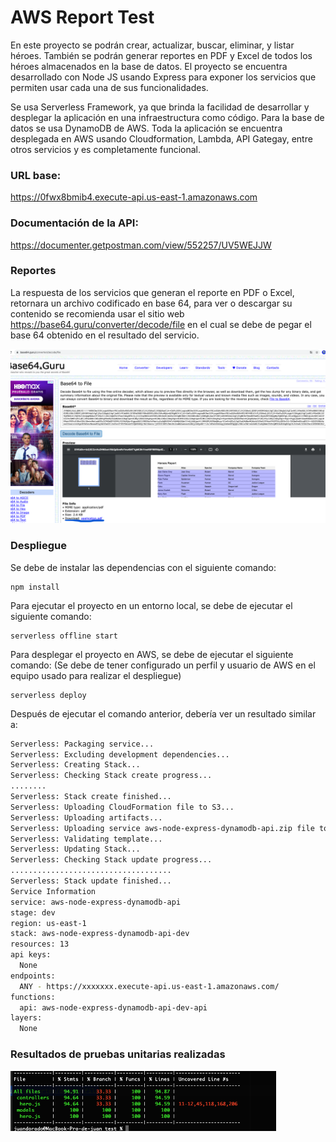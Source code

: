 <!--
layout: Doc
framework: v2
platform: AWS
language: nodeJS
-->

# AWS Report Test

En este proyecto se podrán crear, actualizar, buscar, eliminar, y listar héroes. También se podrán generar reportes en PDF y Excel de todos los héroes almacenados en la base de datos. El proyecto se encuentra desarrollado con Node JS usando Express para exponer los servicios que permiten usar cada una de sus funcionalidades. 

Se usa Serverless Framework, ya que brinda la facilidad de desarrollar y desplegar la aplicación en una infraestructura como código. Para la base de datos se usa DynamoDB de AWS. Toda la aplicación se encuentra desplegada en AWS usando Cloudformation, Lambda, API Gategay, entre otros servicios y es completamente funcional.    

### URL base:
https://0fwx8bmib4.execute-api.us-east-1.amazonaws.com

### Documentación de la API:
https://documenter.getpostman.com/view/552257/UV5WEJJW

### Reportes

La respuesta de los servicios que generan el reporte en PDF o Excel, retornara un archivo codificado en base 64, para ver o descargar su contenido se recomienda usar el sitio web https://base64.guru/converter/decode/file en el cual se debe de pegar el base 64 obtenido en el resultado del servicio. 

![img_1.png](img_1.png)

### Despliegue

Se debe de instalar las dependencias con el siguiente comando:

```
npm install
```

Para ejecutar el proyecto en un entorno local, se debe de ejecutar el siguiente comando:

```
serverless offline start
```

Para desplegar el proyecto en AWS, se debe de ejecutar el siguiente comando: (Se debe de tener configurado un perfil y usuario de AWS en el equipo usado para realizar el despliegue)

```
serverless deploy
```

Después de ejecutar el comando anterior, debería ver un resultado similar a:

```bash
Serverless: Packaging service...
Serverless: Excluding development dependencies...
Serverless: Creating Stack...
Serverless: Checking Stack create progress...
........
Serverless: Stack create finished...
Serverless: Uploading CloudFormation file to S3...
Serverless: Uploading artifacts...
Serverless: Uploading service aws-node-express-dynamodb-api.zip file to S3 (718.53 KB)...
Serverless: Validating template...
Serverless: Updating Stack...
Serverless: Checking Stack update progress...
....................................
Serverless: Stack update finished...
Service Information
service: aws-node-express-dynamodb-api
stage: dev
region: us-east-1
stack: aws-node-express-dynamodb-api-dev
resources: 13
api keys:
  None
endpoints:
  ANY - https://xxxxxxx.execute-api.us-east-1.amazonaws.com/
functions:
  api: aws-node-express-dynamodb-api-dev-api
layers:
  None
```

### Resultados de pruebas unitarias realizadas

![img.png](img.png)

